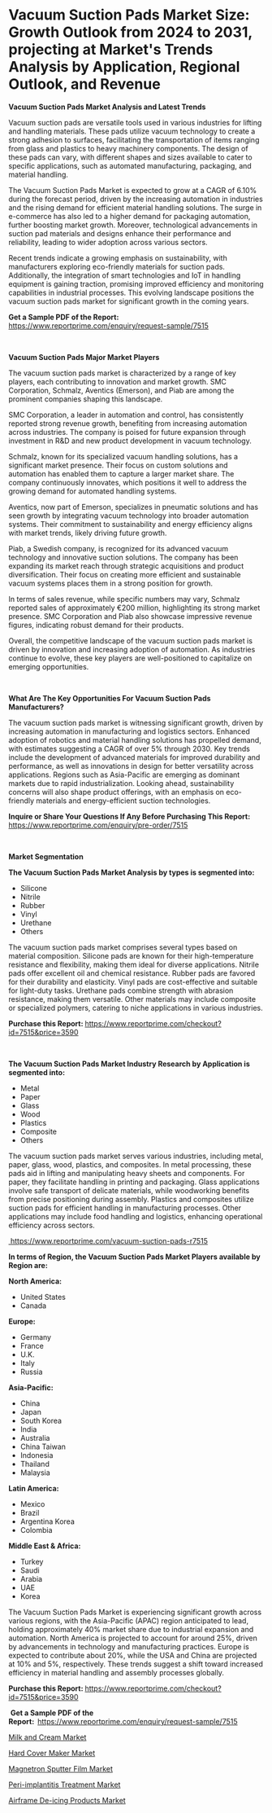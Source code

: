 <p><h1>Vacuum Suction Pads Market Size: Growth Outlook from 2024 to 2031, projecting at Market's Trends Analysis by Application, Regional Outlook, and Revenue</h1></p><p><strong>Vacuum Suction Pads Market Analysis and Latest Trends</strong></p>
<p><p>Vacuum suction pads are versatile tools used in various industries for lifting and handling materials. These pads utilize vacuum technology to create a strong adhesion to surfaces, facilitating the transportation of items ranging from glass and plastics to heavy machinery components. The design of these pads can vary, with different shapes and sizes available to cater to specific applications, such as automated manufacturing, packaging, and material handling.</p><p>The Vacuum Suction Pads Market is expected to grow at a CAGR of 6.10% during the forecast period, driven by the increasing automation in industries and the rising demand for efficient material handling solutions. The surge in e-commerce has also led to a higher demand for packaging automation, further boosting market growth. Moreover, technological advancements in suction pad materials and designs enhance their performance and reliability, leading to wider adoption across various sectors.</p><p>Recent trends indicate a growing emphasis on sustainability, with manufacturers exploring eco-friendly materials for suction pads. Additionally, the integration of smart technologies and IoT in handling equipment is gaining traction, promising improved efficiency and monitoring capabilities in industrial processes. This evolving landscape positions the vacuum suction pads market for significant growth in the coming years.</p></p>
<p><strong>Get a Sample PDF of the Report:&nbsp;</strong> <a href="https://www.reportprime.com/enquiry/request-sample/7515">https://www.reportprime.com/enquiry/request-sample/7515</a></p>
<p>&nbsp;</p>
<p><strong>Vacuum Suction Pads Major Market Players</strong></p>
<p><p>The vacuum suction pads market is characterized by a range of key players, each contributing to innovation and market growth. SMC Corporation, Schmalz, Aventics (Emerson), and Piab are among the prominent companies shaping this landscape.</p><p>SMC Corporation, a leader in automation and control, has consistently reported strong revenue growth, benefiting from increasing automation across industries. The company is poised for future expansion through investment in R&D and new product development in vacuum technology.</p><p>Schmalz, known for its specialized vacuum handling solutions, has a significant market presence. Their focus on custom solutions and automation has enabled them to capture a larger market share. The company continuously innovates, which positions it well to address the growing demand for automated handling systems.</p><p>Aventics, now part of Emerson, specializes in pneumatic solutions and has seen growth by integrating vacuum technology into broader automation systems. Their commitment to sustainability and energy efficiency aligns with market trends, likely driving future growth.</p><p>Piab, a Swedish company, is recognized for its advanced vacuum technology and innovative suction solutions. The company has been expanding its market reach through strategic acquisitions and product diversification. Their focus on creating more efficient and sustainable vacuum systems places them in a strong position for growth.</p><p>In terms of sales revenue, while specific numbers may vary, Schmalz reported sales of approximately €200 million, highlighting its strong market presence. SMC Corporation and Piab also showcase impressive revenue figures, indicating robust demand for their products.</p><p>Overall, the competitive landscape of the vacuum suction pads market is driven by innovation and increasing adoption of automation. As industries continue to evolve, these key players are well-positioned to capitalize on emerging opportunities.</p></p>
<p>&nbsp;</p>
<p><strong>What Are The Key Opportunities For Vacuum Suction Pads Manufacturers?</strong></p>
<p><p>The vacuum suction pads market is witnessing significant growth, driven by increasing automation in manufacturing and logistics sectors. Enhanced adoption of robotics and material handling solutions has propelled demand, with estimates suggesting a CAGR of over 5% through 2030. Key trends include the development of advanced materials for improved durability and performance, as well as innovations in design for better versatility across applications. Regions such as Asia-Pacific are emerging as dominant markets due to rapid industrialization. Looking ahead, sustainability concerns will also shape product offerings, with an emphasis on eco-friendly materials and energy-efficient suction technologies.</p></p>
<p><strong>Inquire or Share Your Questions If Any Before Purchasing This Report:</strong> <a href="https://www.reportprime.com/enquiry/pre-order/7515">https://www.reportprime.com/enquiry/pre-order/7515</a></p>
<p>&nbsp;</p>
<p><strong>Market Segmentation</strong></p>
<p><strong>The Vacuum Suction Pads Market Analysis by types is segmented into:</strong></p>
<p><ul><li>Silicone</li><li>Nitrile</li><li>Rubber</li><li>Vinyl</li><li>Urethane</li><li>Others</li></ul></p>
<p><p>The vacuum suction pads market comprises several types based on material composition. Silicone pads are known for their high-temperature resistance and flexibility, making them ideal for diverse applications. Nitrile pads offer excellent oil and chemical resistance. Rubber pads are favored for their durability and elasticity. Vinyl pads are cost-effective and suitable for light-duty tasks. Urethane pads combine strength with abrasion resistance, making them versatile. Other materials may include composite or specialized polymers, catering to niche applications in various industries.</p></p>
<p><strong>Purchase this Report:&nbsp;</strong><a href="https://www.reportprime.com/checkout?id=7515&price=3590">https://www.reportprime.com/checkout?id=7515&price=3590</a></p>
<p>&nbsp;</p>
<p><strong>The Vacuum Suction Pads Market Industry Research by Application is segmented into:</strong></p>
<p><ul><li>Metal</li><li>Paper</li><li>Glass</li><li>Wood</li><li>Plastics</li><li>Composite</li><li>Others</li></ul></p>
<p><p>The vacuum suction pads market serves various industries, including metal, paper, glass, wood, plastics, and composites. In metal processing, these pads aid in lifting and manipulating heavy sheets and components. For paper, they facilitate handling in printing and packaging. Glass applications involve safe transport of delicate materials, while woodworking benefits from precise positioning during assembly. Plastics and composites utilize suction pads for efficient handling in manufacturing processes. Other applications may include food handling and logistics, enhancing operational efficiency across sectors.</p></p>
<p><a href="https://www.reportprime.com/vacuum-suction-pads-r7515">&nbsp;https://www.reportprime.com/vacuum-suction-pads-r7515</a></p>
<p><strong>In terms of Region, the Vacuum Suction Pads Market Players available by Region are:</strong></p>
<p>
    <p> <strong> North America: </strong>
        <ul>
            <li>United States</li>
            <li>Canada</li>
        </ul>
        </p> 
    <p> <strong> Europe: </strong>
        <ul>
            <li>Germany</li>
            <li>France</li>
            <li>U.K.</li>
            <li>Italy</li>
            <li>Russia</li>
        </ul>
        </p> 
    <p> <strong> Asia-Pacific: </strong>
        <ul>
            <li>China</li>
            <li>Japan</li>
            <li>South Korea</li>
            <li>India</li>
            <li>Australia</li>
            <li>China Taiwan</li>
            <li>Indonesia</li>
            <li>Thailand</li>
            <li>Malaysia</li>
        </ul>
        </p> 
    <p> <strong> Latin America: </strong>
        <ul>
            <li>Mexico</li>
            <li>Brazil</li>
            <li>Argentina Korea</li>
            <li>Colombia</li>
        </ul>
        </p> 
    <p> <strong> Middle East & Africa: </strong>
        <ul>
            <li>Turkey</li>
            <li>Saudi</li>
            <li>Arabia</li>
            <li>UAE</li>
            <li>Korea</li>
        </ul>
    </p>
    </p>
<p><p>The Vacuum Suction Pads Market is experiencing significant growth across various regions, with the Asia-Pacific (APAC) region anticipated to lead, holding approximately 40% market share due to industrial expansion and automation. North America is projected to account for around 25%, driven by advancements in technology and manufacturing practices. Europe is expected to contribute about 20%, while the USA and China are projected at 10% and 5%, respectively. These trends suggest a shift toward increased efficiency in material handling and assembly processes globally.</p></p>
<p><strong>Purchase this Report: </strong><a href="https://www.reportprime.com/checkout?id=7515&price=3590">https://www.reportprime.com/checkout?id=7515&price=3590</a></p>
<p>&nbsp;<strong>Get a Sample PDF of the Report:&nbsp;&nbsp;</strong><a href="https://www.reportprime.com/enquiry/request-sample/7515">https://www.reportprime.com/enquiry/request-sample/7515</a></p>
<p><strong></strong></p>
<p><p><a href="https://www.linkedin.com/pulse/milk-cream-market-growth-outlook-from-2024-2031-projecting-118-tc29f?trackingId=%2FuMx38YsQpG7aVbv1EJzaw%3D%3D">Milk and Cream Market</a></p><p><a href="https://github.com/AshikRahman665/Market-Research-Report-List-1/blob/main/hard-cover-maker-market.md">Hard Cover Maker Market</a></p><p><a href="https://issuu.com/reportprime-2/docs/magnetron-sputter-film-market-size-_9d47fccc793dfa">Magnetron Sputter Film Market</a></p><p><a href="https://medium.com/@jewelmohr42/global-peri-implantitis-treatment-market-opportunities-and-market-challenges-2024-2031-32a662ffed16">Peri-implantitis Treatment Market</a></p><p><a href="https://issuu.com/reportprime-2/docs/airframe-de-icing-products-market-s_6362fe54ee7477">Airframe De-icing Products Market</a></p></p>
